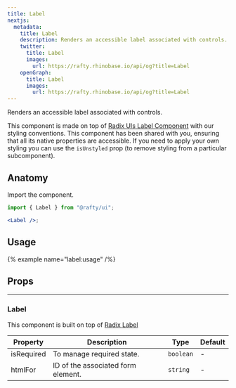 ```yaml
---
title: Label
nextjs:
  metadata:
    title: Label
    description: Renders an accessible label associated with controls.
    twitter:
      title: Label
      images:
        url: https://rafty.rhinobase.io/api/og?title=Label
    openGraph:
      title: Label
      images:
        url: https://rafty.rhinobase.io/api/og?title=Label
---
```


Renders an accessible label associated with controls.

This component is made on top of [Radix UIs Label Component](https://www.radix-ui.com/primitives/docs/components/label) with our styling conventions. This component has been shared with you, ensuring that all its native properties are accessible. If you need to apply your own styling you can use the `isUnstyled` prop (to remove styling from a particular subcomponent).

## Anatomy

Import the component.

```jsx
import { Label } from "@rafty/ui";

<Label />;
```

## Usage

{% example name="label:usage" /%}

## Props

---

### Label

This component is built on top of [Radix Label](https://www.radix-ui.com/primitives/docs/components/label#root)

| Property   | Description                        | Type      | Default |
| ---------- | ---------------------------------- | --------- | ------- |
| isRequired | To manage required state.          | `boolean` | -       |
| htmlFor    | ID of the associated form element. | `string`  | -       |
